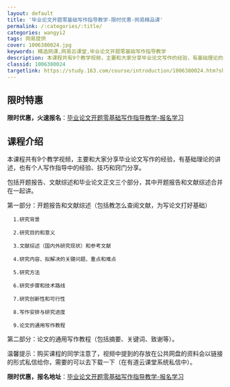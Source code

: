 ```yaml
---
layout: default
title: '毕业论文开题零基础写作指导教学-限时优惠-网易精品课'
permalink: /:categories/:title/
categories: wangyi2
tags: 网易提供
cover: 1006380024.jpg
keywords: 精选网课,网易云课堂,毕业论文开题零基础写作指导教学
description: 本课程共有9个教学视频，主要和大家分享毕业论文写作的经验，有基础理论的讲述，也有个人写作指导中的经验、技巧和窍门分享。包
classid: 1006380024
targetlink: https://study.163.com/course/introduction/1006380024.htm?share=1&shareId=1025206652&utm_campaign=share&utm_medium=iphoneShare&utm_source=&utm_u=1025206652
---
```


## 限时特惠

**限时优惠，火速报名**：[毕业论文开题零基础写作指导教学-报名学习](https://study.163.com/course/introduction/1006380024.htm?share=1&shareId=1025206652&utm_campaign=share&utm_medium=iphoneShare&utm_source=&utm_u=1025206652)

## 课程介绍

本课程共有9个教学视频，主要和大家分享毕业论文写作的经验，有基础理论的讲述，也有个人写作指导中的经验、技巧和窍门分享。

 包括开题报告、文献综述和毕业论文正文三个部分，其中开题报告和文献综述合并在一起讲。



第一部分：开题报告和文献综述（包括教怎么查阅文献，为写论文打好基础）

      1.研究背景

      2.研究目的和意义

      3.文献综述（国内外研究现状）和参考文献

      4.研究内容、拟解决的关键问题、重点和难点

      5.研究方法

      6.研究步骤和技术路线

      7.研究创新性和可行性

      8.写作安排与研究进度

      9.论文的通用写作教程

 第二部分：论文的通用写作教程（包括摘要、关键词、致谢等）。



温馨提示：购买课程的同学注意了，视频中提到的存放在公共网盘的资料会以链接的形式私信给你，需要的可以去下载一下（在有道云课堂系统私信中）。

**限时优惠，报名地址**：[毕业论文开题零基础写作指导教学-报名学习](https://study.163.com/course/introduction/1006380024.htm?share=1&shareId=1025206652&utm_campaign=share&utm_medium=iphoneShare&utm_source=&utm_u=1025206652)

